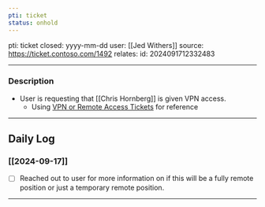```yaml
---
pti: ticket
status: onhold
---
```

pti: ticket 
closed: yyyy-mm-dd
user: [[Jed Withers]]
source: https://ticket.contoso.com/1492
relates: 
id: 2024091712332483

---
### Description
- User is requesting that [[Chris Hornberg]] is given VPN access.
	- Using [VPN or Remote Access Tickets](https://aretecloud.sharepoint.us/sites/IT/Knowledge%20Base/VPN%20or%20Remote%20Access%20Tickets.aspx) for reference
---
## Daily Log
### [[2024-09-17]]
- [ ] Reached out to user for more information on if this will be a fully remote position or just a temporary remote position.
---




